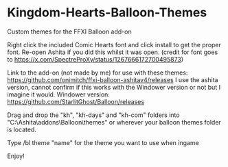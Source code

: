 # Kingdom-Hearts-Balloon-Themes
Custom themes for the FFXI Balloon add-on

Right click the included Comic Hearts font and click install to get the proper font. Re-open Ashita if you did this whilst it was open. (credit for font goes to https://x.com/SpectreProXy/status/1267666172700495873)

Link to the add-on (not made by me) for use with these themes: https://github.com/onimitch/ffxi-balloon-ashitav4/releases
I use the ashita version, cannot confirm if this works with the Windower version or not but I imagine it would. Windower version: https://github.com/StarlitGhost/Balloon/releases

Drag and drop the "kh", "kh-days" and "kh-com" folders into "C:\Ashita\addons\Balloon\themes" or wherever your balloon themes folder is located.

Type /bl theme "name" for the theme you want to use when ingame

Enjoy!
